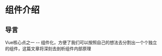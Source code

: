 # 组件介绍

## 导言
Vue核心点之一 -- <font-bold>组件化</font-bold>，方便了我们可以按照自己的想法去分割出一个个独立的组件，这篇文章将深刻去剖析组件内部原理

<wx/>
